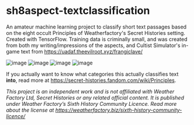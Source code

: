 # sh8aspect-textclassification
 An amateur machine learning project to classify short text passages based on the eight occult Principles of Weatherfactory's Secret Histories setting. Created with TensorFlow.
 Training data is criminally small, and was created from both my writing/impressions of the aspects, and Cultist Simulator's in-game text from https://uadaf.theevilroot.xyz/frangiclave/
 
 ![image](https://github.com/arth-z/sh8aspect-textclassification/assets/103592039/d61e563a-35ff-4abc-a84a-aa678aa22010)
 ![image](https://github.com/arth-z/sh8aspect-textclassification/assets/103592039/d30cccae-defd-47b6-84da-378b01f09c65)
 ![image](https://github.com/arth-z/sh8aspect-textclassification/assets/103592039/24216aef-30de-4f4b-87e5-95cc8784ecd8)
 ![image](https://github.com/arth-z/sh8aspect-textclassification/assets/103592039/f0cf8c07-f086-4473-a6df-ec7bc2c71f45)

 If you actually want to know what categories this actually classifies text **into**, read more at https://secret-histories.fandom.com/wiki/Principles.

_This project is an independent work and is not affiliated with Weather Factory Ltd, Secret Histories or any related official content. It is published under Weather Factory’s Sixth History Community Licence. Read more about the license at https://weatherfactory.biz/sixth-history-community-licence/_
